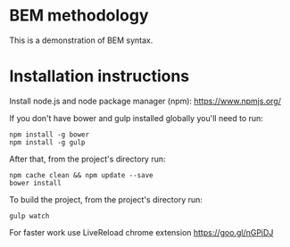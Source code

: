 # BEM methodology

This is a demonstration of BEM syntax.

# Installation instructions

Install node.js and node package manager (npm): https://www.npmjs.org/

If you don't have bower and gulp installed globally you'll need to run:

```shell
npm install -g bower
npm install -g gulp
```

After that, from the project's directory run:

```shell
npm cache clean && npm update --save
bower install
```

To build the project, from the project's directory run:
```shell
gulp watch
```

For faster work use LiveReload chrome extension
https://goo.gl/nGPiDJ
